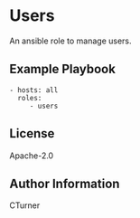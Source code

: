 Users
=========

An ansible role to manage users.

Example Playbook
----------------

    - hosts: all
      roles:
         - users

License
-------

Apache-2.0

Author Information
------------------

CTurner
